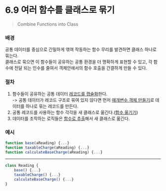 # 6.9 여러 함수를 클래스로 묶기

> Combine Functions into Class

### 배경

공통 데이터를 중심으로 긴밀하게 엮여 작동하는 함수 무리를 발견하면 클래스 하나로 묶는다.  
클래스로 묶으면 이 함수들이 공유하는 공통 환경을 더 명확하게 표현할 수 있고, 각 함수에 전달 되는 인수를 줄여서 객체안에서의 함수 호출을 간결하게 만들 수 있다.

### 절차

1. 함수들이 공유하는 공통 데이터 [레코드를 캡슐화](#)한다.  
   -> 공통 데이터가 레코드 구조로 묶여 있지 않다면 먼저 [매개변수 객체 만들기](#)로 데이터를 하나로 묶는 레코드를 만든다.
2. 공통 레코드를 사용하는 함수 각각을 새 클래스로 옮긴다.([함수 옮기기](#))
3. 데이터를 조작하는 로직들은 [함수로 추출](#)해서 새 클래스로 옮긴다.

### 예시

```jsx
function base(aReading) {...}
function taxableCharge(aReading) {...}
function calculateBaseCharge(aReading) {...}
```

---

```jsx
class Reading {
    base() {...}
    taxableCharge() {...}
    calculateBaseCharge() {...}
}
```
